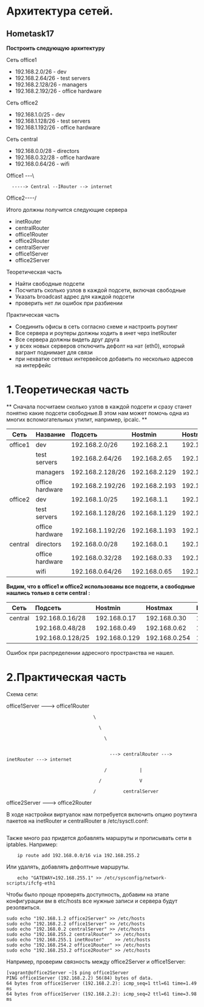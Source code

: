 # **Архитектура сетей.**

## **Hometask17**

**Построить следующую архитектуру**

Сеть office1

  - 192.168.2.0/26   - dev
  - 192.168.2.64/26  - test servers
  - 192.168.2.128/26 - managers
  - 192.168.2.192/26 - office hardware

Сеть office2

  - 192.168.1.0/25   - dev
  - 192.168.1.128/26 - test servers
  - 192.168.1.192/26 - office hardware

Сеть central

  - 192.168.0.0/28  - directors
  - 192.168.0.32/28 - office hardware
  - 192.168.0.64/26 - wifi

Office1 ---\

      -----> Central --IRouter --> internet

Office2----/

Итого должны получится следующие сервера

  - inetRouter
  - centralRouter
  - office1Router
  - office2Router
  - centralServer
  - office1Server
  - office2Server

Теоретическая часть

  - Найти свободные подсети
  - Посчитать сколько узлов в каждой подсети, включая свободные
  - Указать broadcast адрес для каждой подсети
  - проверить нет ли ошибок при разбиении

Практическая часть

  - Соединить офисы в сеть согласно схеме и настроить роутинг
  - Все сервера и роутеры должны ходить в инет черз inetRouter
  - Все сервера должны видеть друг друга
  - у всех новых серверов отключить дефолт на нат (eth0), который вагрант поднимает для связи
  - при нехватке сетевых интервейсов добавить по несколько адресов на интерфейс

# **1.Теоретическая часть**

** Сначала посчитаем сколько узлов в каждой подсети и сразу станет понятно какие подсети свободные.В этом нам может помочь одна из многих вспомогательных утилит, например, ipcalc. **

| Сеть     |    Название     |     Подсеть      |   Hostmin     | Hostmax       |  Broadcast    | Hosts |
|----------|-----------------|:-----------------|:--------------|:--------------|:--------------|:-----:|
| office1  | dev             | 192.168.2.0/26   | 192.168.2.1   | 192.168.2.62  | 192.168.2.63  | 62    |
|          | test servers    | 192.168.2.64/26  | 192.168.2.65  | 192.168.2.126 | 192.168.2.127 | 62    |
|          | managers        | 192.168.2.128/26 | 192.168.2.129 | 192.168.2.190 | 192.168.2.191 | 62    |
|          | office hardware | 192.168.2.192/26 | 192.168.2.193 | 192.168.2.254 | 192.168.2.255 | 62    |
| office2  | dev             | 192.168.1.0/25   | 192.168.1.1   | 192.168.1.126 | 192.168.1.127 | 126   |
|          | test servers    | 192.168.1.128/26 | 192.168.1.129 | 192.168.1.190 | 192.168.1.191 | 62    |
|          | office hardware | 192.168.1.192/26 | 192.168.1.193 | 192.168.1.254 | 192.168.1.255 | 62    |
| central  | directors       | 192.168.0.0/28   | 192.168.0.1   | 192.168.0.1   | 192.168.0.15  | 14    |
|          | office hardware | 192.168.0.32/28  | 192.168.0.33  | 192.168.0.46  | 192.168.0.47  | 14    |
|          | wifi            | 192.168.0.64/26  | 192.168.0.65  | 192.168.0.126 | 192.168.0.127 | 62    |

**Видим, что в office1 и office2 использованы все подсети, а свободные нашлись только в сети central :**

| Сеть     |     Подсеть      |   Hostmin     | Hostmax       |  Broadcast    | Hosts |
|----------|:-----------------|:--------------|:--------------|:--------------|:-----:|
| central  | 192.168.0.16/28  | 192.168.0.17  | 192.168.0.30  | 192.168.0.31  | 14    |
|          | 192.168.0.48/28  | 192.168.0.49  | 192.168.0.62  | 192.168.0.63  | 14    |
|          | 192.168.0.128/25 | 192.168.0.129 | 192.168.0.254 | 192.168.0.255 | 126   |

Ошибок при распределении адресного пространства не нашел.

# **2.Практическая часть**

Схема сети:

office1Server ---> office1Router                                     

                                    \

                                      \

                                        \


                                          ---> centralRouter ---> inetRouter ---> internet

                                        /            |

                                      /              V

                                    /          centralServer
office2Server ---> office2Router      



В ходе настройки виртуалок нам потребуется включить опцию роутинга пакетов на inetRouter  и centralRouter в /etc/sysctl.conf:

``` echo "net.ipv4.ip_forward=1" >> /etc/sysctl.conf
```

Также много раз придется добавлять маршруты и прописывать сети в iptables. Например:

``` iptables -t nat -A POSTROUTING ! -d 192.168.0.0/16 -o eth0 -j MASQUERADE
    ip route add 192.168.0.0/16 via 192.168.255.2
```  
Или удалять, добавлять дефолтные маршруты.

``` echo "DEFROUTE=no" >> /etc/sysconfig/network-scripts/ifcfg-eth0
    echo "GATEWAY=192.168.255.1" >> /etc/sysconfig/network-scripts/ifcfg-eth1
```
Чтобы было проще проверять доступность, добавим на этапе конфигурации вм в etc/hosts все нужные записи и сервера будут резолвиться.

```
sudo echo "192.168.1.2 office2Server" >> /etc/hosts
sudo echo "192.168.2.2 office1Server" >> /etc/hosts
sudo echo "192.168.0.2 centralServer" >> /etc/hosts
sudo echo "192.168.255.2 centralRouter" >> /etc/hosts
sudo echo "192.168.255.1 inetRouter"    >> /etc/hosts
sudo echo "192.168.254.2 office1Router" >> /etc/hosts
sudo echo "192.168.253.2 office2Router" >> /etc/hosts
```
Например, проверим связность между office2Server и office1Server:

```
[vagrant@office2Server ~]$ ping office1Server
PING office1Server (192.168.2.2) 56(84) bytes of data.
64 bytes from office1Server (192.168.2.2): icmp_seq=1 ttl=61 time=1.49 ms
64 bytes from office1Server (192.168.2.2): icmp_seq=2 ttl=61 time=3.98 ms

```

